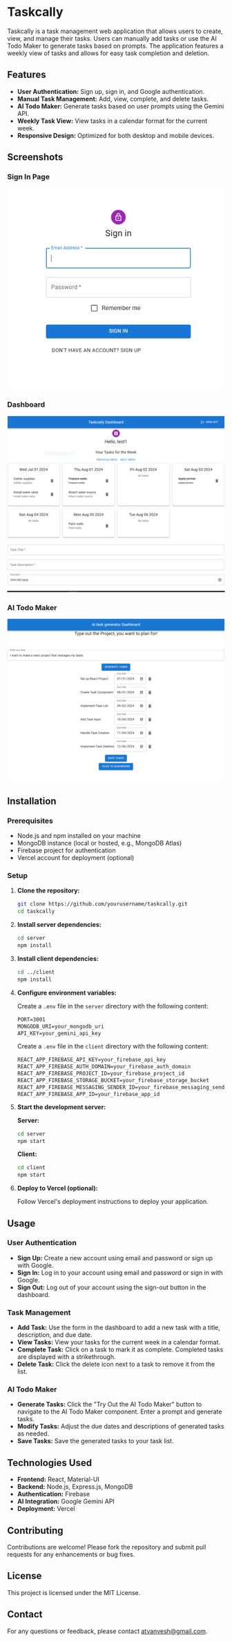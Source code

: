 # Taskcally

Taskcally is a task management web application that allows users to create, view, and manage their tasks. Users can manually add tasks or use the AI Todo Maker to generate tasks based on prompts. The application features a weekly view of tasks and allows for easy task completion and deletion.

## Features

- **User Authentication:** Sign up, sign in, and Google authentication.
- **Manual Task Management:** Add, view, complete, and delete tasks.
- **AI Todo Maker:** Generate tasks based on user prompts using the Gemini API.
- **Weekly Task View:** View tasks in a calendar format for the current week.
- **Responsive Design:** Optimized for both desktop and mobile devices.

## Screenshots

### Sign In Page

![Sign In Page](./screenshots/signin.PNG)

### Dashboard

![Dashboard](./screenshots/dashboard.PNG)

### AI Todo Maker

![AI Todo Maker](./screenshots/ai-todo.PNG)

## Installation

### Prerequisites

- Node.js and npm installed on your machine
- MongoDB instance (local or hosted, e.g., MongoDB Atlas)
- Firebase project for authentication
- Vercel account for deployment (optional)

### Setup

1. **Clone the repository:**

   ```sh
   git clone https://github.com/yourusername/taskcally.git
   cd taskcally
   ```

2. **Install server dependencies:**

   ```sh
   cd server
   npm install
   ```

3. **Install client dependencies:**

   ```sh
   cd ../client
   npm install
   ```

4. **Configure environment variables:**

   Create a `.env` file in the `server` directory with the following content:

   ```env
   PORT=3001
   MONGODB_URI=your_mongodb_uri
   API_KEY=your_gemini_api_key
   ```

   Create a `.env` file in the `client` directory with the following content:

   ```env
   REACT_APP_FIREBASE_API_KEY=your_firebase_api_key
   REACT_APP_FIREBASE_AUTH_DOMAIN=your_firebase_auth_domain
   REACT_APP_FIREBASE_PROJECT_ID=your_firebase_project_id
   REACT_APP_FIREBASE_STORAGE_BUCKET=your_firebase_storage_bucket
   REACT_APP_FIREBASE_MESSAGING_SENDER_ID=your_firebase_messaging_sender_id
   REACT_APP_FIREBASE_APP_ID=your_firebase_app_id
   ```

5. **Start the development server:**

   **Server:**

   ```sh
   cd server
   npm start
   ```

   **Client:**

   ```sh
   cd client
   npm start
   ```

6. **Deploy to Vercel (optional):**

   Follow Vercel's deployment instructions to deploy your application.

## Usage

### User Authentication

- **Sign Up:** Create a new account using email and password or sign up with Google.
- **Sign In:** Log in to your account using email and password or sign in with Google.
- **Sign Out:** Log out of your account using the sign-out button in the dashboard.

### Task Management

- **Add Task:** Use the form in the dashboard to add a new task with a title, description, and due date.
- **View Tasks:** View your tasks for the current week in a calendar format.
- **Complete Task:** Click on a task to mark it as complete. Completed tasks are displayed with a strikethrough.
- **Delete Task:** Click the delete icon next to a task to remove it from the list.

### AI Todo Maker

- **Generate Tasks:** Click the "Try Out the AI Todo Maker" button to navigate to the AI Todo Maker component. Enter a prompt and generate tasks.
- **Modify Tasks:** Adjust the due dates and descriptions of generated tasks as needed.
- **Save Tasks:** Save the generated tasks to your task list.

## Technologies Used

- **Frontend:** React, Material-UI
- **Backend:** Node.js, Express.js, MongoDB
- **Authentication:** Firebase
- **AI Integration:** Google Gemini API
- **Deployment:** Vercel

## Contributing

Contributions are welcome! Please fork the repository and submit pull requests for any enhancements or bug fixes.

## License

This project is licensed under the MIT License.

## Contact

For any questions or feedback, please contact atvanvesh@gmail.com.
